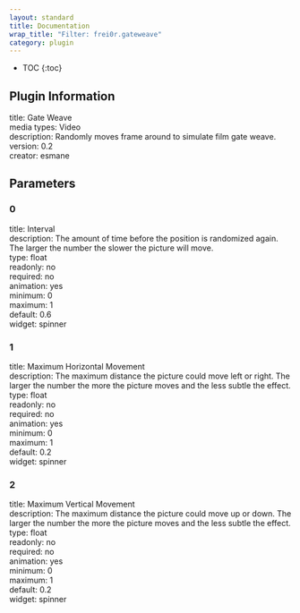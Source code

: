 ```yaml
---
layout: standard
title: Documentation
wrap_title: "Filter: frei0r.gateweave"
category: plugin
---
```

* TOC
{:toc}

## Plugin Information

title: Gate Weave  
media types:
Video  
description: Randomly moves frame around to simulate film gate weave.  
version: 0.2  
creator: esmane  

## Parameters

### 0

title: Interval    
description:
The amount of time before the position is randomized again. The larger the number the slower the picture will move.  
type: float  
readonly: no  
required: no  
animation: yes  
minimum: 0  
maximum: 1  
default: 0.6  
widget: spinner  

### 1

title: Maximum Horizontal Movement    
description:
The maximum distance the picture could move left or right. The larger the number the more the picture moves and the less subtle the effect.  
type: float  
readonly: no  
required: no  
animation: yes  
minimum: 0  
maximum: 1  
default: 0.2  
widget: spinner  

### 2

title: Maximum Vertical Movement    
description:
The maximum distance the picture could move up or down. The larger the number the more the picture moves and the less subtle the effect.  
type: float  
readonly: no  
required: no  
animation: yes  
minimum: 0  
maximum: 1  
default: 0.2  
widget: spinner  

